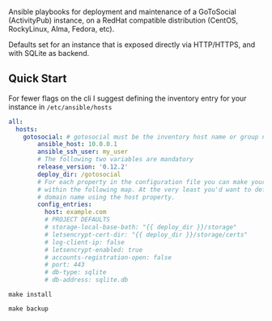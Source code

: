 Ansible playbooks for deployment and maintenance of a GoToSocial (ActivityPub) instance, on a RedHat compatible
distribution (CentOS, RockyLinux, Alma, Fedora, etc).

Defaults set for an instance that is exposed directly via HTTP/HTTPS, and with SQLite as backend.


## Quick Start

For fewer flags on the cli I suggest defining the inventory entry for your instance in `/etc/ansible/hosts`

```yaml
all:
  hosts:
    gotosocial: # gotosocial must be the inventory host name or group name
        ansible_host: 10.0.0.1
        ansible_ssh_user: my_user
        # The following two variables are mandatory
        release_version: '0.12.2'
        deploy_dir: /gotosocial
        # For each property in the configuration file you can make your own entry
        # within the following map. At the very least you'd want to define your
        # domain name using the host property.
        config_entries:
          host: example.com
          # PROJECT DEFAULTS
          # storage-local-base-bath: "{{ deploy_dir }}/storage"
          # letsencrypt-cert-dir: "{{ deploy_dir }}/storage/certs"
          # log-client-ip: false
          # letsencrypt-enabled: true
          # accounts-registration-open: false
          # port: 443
          # db-type: sqlite
          # db-address: sqlite.db
```

```shell
make install
```

```shell
make backup
```
